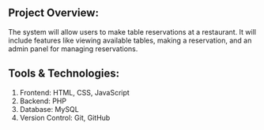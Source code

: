 ## Project Overview:
The system will allow users to make table reservations at a restaurant. It will include features like viewing available tables, making a reservation, and an admin panel for managing reservations.

## Tools & Technologies:
1. Frontend: HTML, CSS, JavaScript
2. Backend: PHP
3. Database: MySQL
4. Version Control: Git, GitHub
